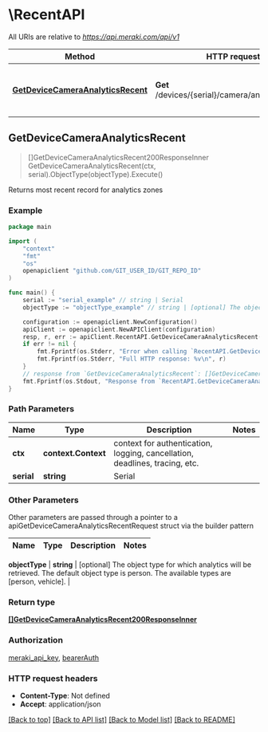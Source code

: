 # \RecentAPI

All URIs are relative to *https://api.meraki.com/api/v1*

Method | HTTP request | Description
------------- | ------------- | -------------
[**GetDeviceCameraAnalyticsRecent**](RecentAPI.md#GetDeviceCameraAnalyticsRecent) | **Get** /devices/{serial}/camera/analytics/recent | Returns most recent record for analytics zones



## GetDeviceCameraAnalyticsRecent

> []GetDeviceCameraAnalyticsRecent200ResponseInner GetDeviceCameraAnalyticsRecent(ctx, serial).ObjectType(objectType).Execute()

Returns most recent record for analytics zones



### Example

```go
package main

import (
	"context"
	"fmt"
	"os"
	openapiclient "github.com/GIT_USER_ID/GIT_REPO_ID"
)

func main() {
	serial := "serial_example" // string | Serial
	objectType := "objectType_example" // string | [optional] The object type for which analytics will be retrieved. The default object type is person. The available types are [person, vehicle]. (optional)

	configuration := openapiclient.NewConfiguration()
	apiClient := openapiclient.NewAPIClient(configuration)
	resp, r, err := apiClient.RecentAPI.GetDeviceCameraAnalyticsRecent(context.Background(), serial).ObjectType(objectType).Execute()
	if err != nil {
		fmt.Fprintf(os.Stderr, "Error when calling `RecentAPI.GetDeviceCameraAnalyticsRecent``: %v\n", err)
		fmt.Fprintf(os.Stderr, "Full HTTP response: %v\n", r)
	}
	// response from `GetDeviceCameraAnalyticsRecent`: []GetDeviceCameraAnalyticsRecent200ResponseInner
	fmt.Fprintf(os.Stdout, "Response from `RecentAPI.GetDeviceCameraAnalyticsRecent`: %v\n", resp)
}
```

### Path Parameters


Name | Type | Description  | Notes
------------- | ------------- | ------------- | -------------
**ctx** | **context.Context** | context for authentication, logging, cancellation, deadlines, tracing, etc.
**serial** | **string** | Serial | 

### Other Parameters

Other parameters are passed through a pointer to a apiGetDeviceCameraAnalyticsRecentRequest struct via the builder pattern


Name | Type | Description  | Notes
------------- | ------------- | ------------- | -------------

 **objectType** | **string** | [optional] The object type for which analytics will be retrieved. The default object type is person. The available types are [person, vehicle]. | 

### Return type

[**[]GetDeviceCameraAnalyticsRecent200ResponseInner**](GetDeviceCameraAnalyticsRecent200ResponseInner.md)

### Authorization

[meraki_api_key](../README.md#meraki_api_key), [bearerAuth](../README.md#bearerAuth)

### HTTP request headers

- **Content-Type**: Not defined
- **Accept**: application/json

[[Back to top]](#) [[Back to API list]](../README.md#documentation-for-api-endpoints)
[[Back to Model list]](../README.md#documentation-for-models)
[[Back to README]](../README.md)

